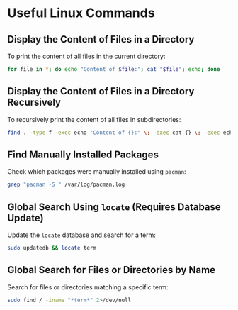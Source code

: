 # **Useful Linux Commands**

## Display the Content of Files in a Directory

To print the content of all files in the current directory:

```sh
for file in *; do echo "Content of $file:"; cat "$file"; echo; done
```

## Display the Content of Files in a Directory **Recursively**

To recursively print the content of all files in subdirectories:

```sh
find . -type f -exec echo "Content of {}:" \; -exec cat {} \; -exec echo \;
```

## Find Manually Installed Packages

Check which packages were manually installed using `pacman`:

```sh
grep "pacman -S " /var/log/pacman.log
```

## Global Search Using `locate` (Requires Database Update)

Update the `locate` database and search for a term:

```sh
sudo updatedb && locate term
```

## Global Search for Files or Directories by Name

Search for files or directories matching a specific term:

```sh
sudo find / -iname "*term*" 2>/dev/null
```
